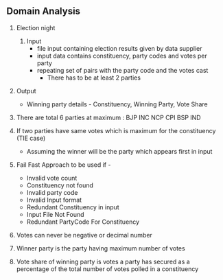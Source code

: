 ## Domain Analysis
1. Election night
   1. Input 
      - file input containing election results given by data supplier
      - input data contains constituency, party codes and votes per party
      - repeating set of pairs with the party code and the votes cast
        - There has to be at least 2 parties
2. Output   
    - Winning party details - Constituency, Winning Party, Vote Share

3. There are total 6 parties at maximum : BJP INC NCP CPI BSP IND
4. If two parties have same votes which is maximum for the constituency (TIE case)
    - Assuming the winner will be the party which appears first in input
5. Fail Fast Approach to be used if -
    - Invalid vote count
    - Constituency not found  
    - Invalid party code
    - Invalid Input format
    - Redundant Constituency in input
    - Input File Not Found 
    - Redundant PartyCode For Constituency 
6. Votes can never be negative or decimal number
7. Winner party is the party having maximum number of votes
8. Vote share of winning party is votes a party has secured as a percentage of the total number of votes polled in a constituency
